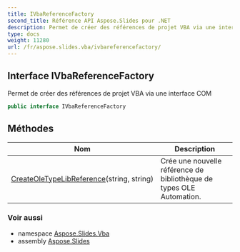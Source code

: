 ```yaml
---
title: IVbaReferenceFactory
second_title: Référence API Aspose.Slides pour .NET
description: Permet de créer des références de projet VBA via une interface COM
type: docs
weight: 11280
url: /fr/aspose.slides.vba/ivbareferencefactory/
---
```


## Interface IVbaReferenceFactory

Permet de créer des références de projet VBA via une interface COM

```csharp
public interface IVbaReferenceFactory
```

## Méthodes

| Nom | Description |
| --- | --- |
| [CreateOleTypeLibReference](../../aspose.slides.vba/ivbareferencefactory/createoletypelibreference)(string, string) | Crée une nouvelle référence de bibliothèque de types OLE Automation. |

### Voir aussi

* namespace [Aspose.Slides.Vba](../../aspose.slides.vba)
* assembly [Aspose.Slides](../../)

<!-- NE PAS ÉDITER : généré par xmldocmd pour Aspose.Slides.dll -->